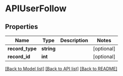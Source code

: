 # APIUserFollow

## Properties
Name | Type | Description | Notes
------------ | ------------- | ------------- | -------------
**record_type** | **string** |  | [optional] 
**record_id** | **int** |  | [optional] 

[[Back to Model list]](../README.md#documentation-for-models) [[Back to API list]](../README.md#documentation-for-api-endpoints) [[Back to README]](../README.md)


